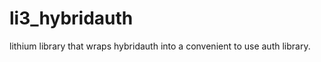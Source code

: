 li3_hybridauth
==============

lithium library that wraps hybridauth into a convenient to use auth library.